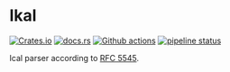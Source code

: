# Ikal

[![Crates.io](https://img.shields.io/crates/v/ikal)](https://crates.io/crates/ikal)
[![docs.rs](https://img.shields.io/badge/docs-latest-blue.svg)](https://docs.rs/ikal)
[![Github actions](https://github.com/sanpii/ikal/workflows/.github/workflows/ci.yml/badge.svg)](https://github.com/sanpii/ikal/actions?query=workflow%3A.github%2Fworkflows%2Fci.yml)
[![pipeline status](https://gitlab.com/sanpi/ikal/badges/main/pipeline.svg)](https://gitlab.com/sanpi/ikal/-/commits/main)

Ical parser according to [RFC 5545](https://datatracker.ietf.org/doc/html/rfc5545).
